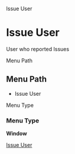 
Issue User
# Issue User


User who reported Issues

Menu Path
## Menu Path



- Issue User

Menu Type
### Menu Type

**Window**


[Issue User](../../functional-guide/window/window-issue-user.md)